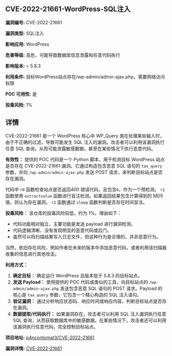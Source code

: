 ## CVE-2022-21661-WordPress-SQL注入

**漏洞编号:** CVE-2022-21661

**漏洞类型:** SQL注入

**影响应用:** WordPress

**危害等级:** 高危，可能导致数据库信息泄露和任意代码执行

**影响版本:** < 5.8.3

**利用条件:** 目标WordPress站点存在/wp-admin/admin-ajax.php，需要网络访问权限

**POC 可用性:** 是

**投毒风险:** 1%

## 详情

CVE-2022-21661 是一个 WordPress 核心中 WP_Query 类在处理某些输入时，由于不正确的过滤，导致可能发生 SQL 注入的漏洞。攻击者可以利用该漏洞执行任意 SQL 查询，从而可能泄露敏感数据，甚至在某些情况下执行恶意代码。

**有效性：**
提供的 POC 代码是一个 Python 脚本，用于检测目标 WordPress 站点是否存在 CVE-2022-21661 漏洞。它通过构造包含恶意 SQL 语句的 `tax_query` 参数，并向 `/wp-admin/admin-ajax.php` 发送 POST 请求，来判断目标站点是否存在漏洞。

代码中 `r0` 函数检查站点是否返回400 错误代码，且包含`0`，作为一个预检测。
`r1` 函数使用 `extractvalue` 函数进行盲注检测。如果返回结果包含计算得到的 MD5 值，则认为存在漏洞。
`r2` 函数通过 `sleep` 函数判断是否存在时间盲注。

**投毒风险：**
该仓库的投毒风险较低，约为 1%。理由如下：
*   代码功能相对独立，主要功能是发送 payload 进行漏洞检测。
*   代码逻辑清晰，没有发现明显的恶意代码或后门。
*   虽然可以将扫描结果写入日志文件，但这种行为是合理的，并非恶意行为。

当然，依旧存在风险，例如作者在未来的版本中添加恶意代码，或者利用该扫描器收集的信息进行其他攻击。

**利用方式：**
1.  **确定目标：** 确定运行 WordPress 且版本低于 5.8.3 的目标站点。
2.  **发送 Payload：** 使用提供的 POC 代码或类似的工具，向目标站点的 `/wp-admin/admin-ajax.php` 发送包含恶意 SQL 语句的 POST 请求。Payload 的核心是 `tax_query` 参数，它包含一个精心构造的 SQL 注入语句。
3.  **验证漏洞：** 通过分析响应状态码、响应时间或响应内容，判断目标站点是否存在漏洞。
4.  **数据提取/代码执行：** 如果漏洞存在，攻击者可以利用 SQL 注入漏洞执行任意 SQL 查询，从而获取数据库中的敏感数据。在某些情况下，攻击者还可以利用该漏洞执行任意代码，完全控制目标站点。

**项目地址:** [p4ncontomat3/CVE-2022-21661](https://github.com/p4ncontomat3/CVE-2022-21661)

**漏洞详情:** [CVE-2022-21661](https://nvd.nist.gov/vuln/detail/CVE-2022-21661)